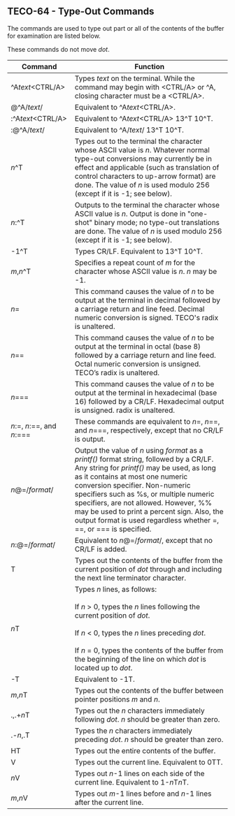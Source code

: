 ## TECO-64 - Type-Out Commands

The commands are used to type out part or all of the contents of
the buffer for examination are listed below.

These commands do not move *dot*.

| Command | Function |
| ------- | -------- |
| \^A*text*&lt;CTRL/A> | Types *text* on the terminal. While the command may begin with &lt;CTRL/A> or \^A, closing character must be a &lt;CTRL/A>. |
| @^A/*text*/ | Equivalent to \^A*text*&lt;CTRL/A>. |
| :\^A*text*&lt;CTRL/A> | Equivalent to \^A*text*&lt;CTRL/A> 13\^T 10\^T. |
| :@\^A/*text*/ | Equivalent to \^A/*text*/ 13\^T 10\^T. |
| *n*^T | Types out to the terminal the character whose ASCII value is *n*. Whatever normal type-out conversions may currently be in effect and applicable (such as translation of control characters to up-arrow format) are done. The value of *n* is used modulo 256 (except if it is -1; see below). |
| *n*:^T | Outputs to the terminal the character whose ASCII value is *n*. Output is done in "one-shot" binary mode; no type-out translations are done. The value of *n* is used modulo 256 (except if it is -1; see below). |
| -1^T | Types CR/LF. Equivalent to 13^T 10^T. |
| *m*,*n*^T | Specifies a repeat count of *m* for the character whose ASCII value is *n*. *n* may be -1. |
| *n*= | This command causes the value of *n* to be output at the terminal in decimal followed by a carriage return and line feed. Decimal numeric conversion is signed. TECO's radix is unaltered. |
| *n*== | This command causes the value of *n* to be output at the terminal in octal (base 8) followed by a carriage return and line feed. Octal numeric conversion is unsigned. TECO’s radix is unaltered. |
| *n*=== | This command causes the value of *n* to be output at the terminal in hexadecimal (base 16) followed by a CR/LF. Hexadecimal output is unsigned. radix is unaltered. |
*n*:=, *n*:==, and *n*:=== | These commands are equivalent to *n*=, *n*==, and *n*===, respectively, except that no CR/LF is output. |
| *n*@=/*format*/ | Output the value of *n* using *format* as a *printf()* format string, followed by a CR/LF. Any string for *printf()* may be used, as long as it contains at most one numeric conversion specifier. Non-numeric specifiers such as %s, or multiple numeric specifiers, are not allowed. However, %% may be used to print a percent sign. Also, the output format is used regardless whether =, ==, or === is specified. |
| *n*:@=/*format*/ | Equivalent to *n*@=/*format*/, except that no CR/LF is added. |
| T | Types out the contents of the buffer from the current position of *dot* through and including the next line terminator character. |
| *n*T | Types *n* lines, as follows: <br><br>If *n* > 0, types the *n* lines following the current position of *dot*. <br><br>If *n* &lt; 0, types the *n* lines preceding *dot*. <br><br>If *n* = 0, types the contents of the buffer from the beginning of the line on which *dot* is located up to *dot*. |
| -T | Equivalent to -1T. |
| *m*,*n*T | Types out the contents of the buffer between pointer positions *m* and *n*. |
| .,.+*n*T | Types out the *n* characters immediately following *dot*. *n* should be greater than zero. |
| .-*n*,.T | Types the *n* characters immediately preceding *dot*. *n* should be greater than zero. |
| HT | Types out the entire contents of the buffer. |
| V | Types out the current line. Equivalent to 0TT. |
| *n*V | Types out *n*-1 lines on each side of the current line. Equivalent to 1-*n*T*n*T. |
| *m*,*n*V | Types out *m*-1 lines before and *n*-1 lines after the current line. |
